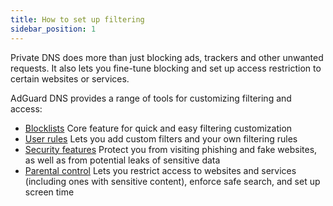 ```yaml
---
title: How to set up filtering
sidebar_position: 1
---
```


Private DNS does more than just blocking ads, trackers and other unwanted requests. It also lets you fine-tune blocking and set up access restriction to certain websites or services.

AdGuard DNS provides a range of tools for customizing filtering and access:

 -  [Blocklists](/private-dns/setting-up-filtering/blocklists.md)
    Core feature for quick and easy filtering customization
 -  [User rules](/private-dns/setting-up-filtering/user-rules.md)
    Lets you add custom filters and your own filtering rules
 -  [Security features](/private-dns/setting-up-filtering/security-features.md)
    Protect you from visiting phishing and fake websites, as well as from potential leaks of sensitive data
 -  [Parental control](/private-dns/setting-up-filtering/parental-control.md)
    Lets you restrict access to websites and services (including ones with sensitive content), enforce safe search, and set up screen time
